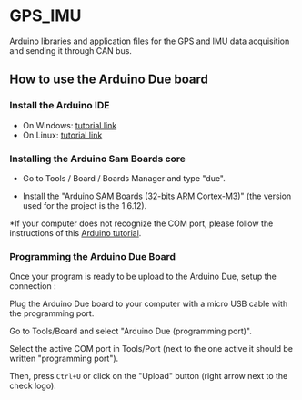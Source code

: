 # GPS_IMU
Arduino libraries and application files for the GPS and IMU data acquisition and sending it through CAN bus. 

## How to use the Arduino Due board
### Install the Arduino IDE
* On Windows: [tutorial link](https://www.arduino.cc/en/guide/windows#)
* On Linux: [tutorial link](https://www.arduino.cc/en/guide/linux#)

### Installing the Arduino Sam Boards core

* Go to Tools / Board / Boards Manager and type "due".

* Install the "Arduino SAM Boards (32-bits ARM Cortex-M3)" (the version used for the project is the 1.6.12).

*If your computer does not recognize the COM port, please follow the instructions of this [Arduino tutorial](https://www.arduino.cc/en/Guide/ArduinoDue).

### Programming the Arduino Due Board
Once your program is ready to be upload to the Arduino Due, setup the connection :

Plug the Arduino Due board to your computer with a micro USB cable with the programming port.

Go to Tools/Board and select "Arduino Due (programming port)".

Select the active COM port in Tools/Port (next to the one active it should be written "programming port").

Then, press ```Ctrl+U``` or click on the "Upload" button (right arrow next to the check logo).
